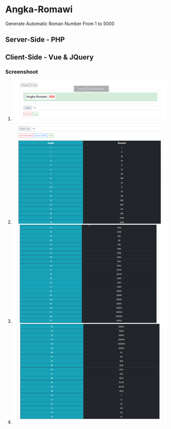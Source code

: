 # Angka-Romawi

Generate Automatic Roman Number From 1 to 5000


## Server-Side - PHP

## Client-Side - Vue & JQuery


### Screenshoot

1. <img src="asset/screenschoot-1.png" alt="">
2. <img src="asset/screenschoot-2.png" alt="">
3. <img src="asset/screenschoot-3.png" alt="">
4. <img src="asset/screenschoot-4.png" alt="">

